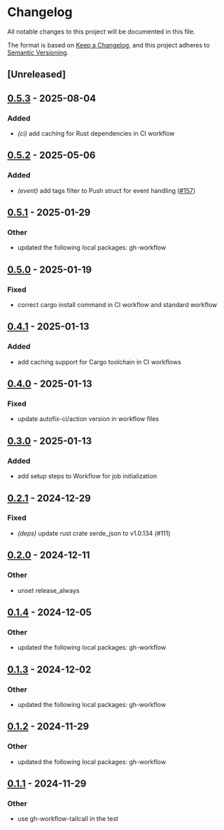 # Changelog

All notable changes to this project will be documented in this file.

The format is based on [Keep a Changelog](https://keepachangelog.com/en/1.0.0/),
and this project adheres to [Semantic Versioning](https://semver.org/spec/v2.0.0.html).

## [Unreleased]

## [0.5.3](https://github.com/tailcallhq/gh-workflow/compare/gh-workflow-tailcall-v0.5.2...gh-workflow-tailcall-v0.5.3) - 2025-08-04

### Added

- *(ci)* add caching for Rust dependencies in CI workflow

## [0.5.2](https://github.com/tailcallhq/gh-workflow/compare/gh-workflow-tailcall-v0.5.1...gh-workflow-tailcall-v0.5.2) - 2025-05-06

### Added

- *(event)* add tags filter to Push struct for event handling ([#157](https://github.com/tailcallhq/gh-workflow/pull/157))

## [0.5.1](https://github.com/tailcallhq/gh-workflow/compare/gh-workflow-tailcall-v0.5.0...gh-workflow-tailcall-v0.5.1) - 2025-01-29

### Other

- updated the following local packages: gh-workflow

## [0.5.0](https://github.com/tailcallhq/gh-workflow/compare/gh-workflow-tailcall-v0.4.1...gh-workflow-tailcall-v0.5.0) - 2025-01-19

### Fixed

- correct cargo install command in CI workflow and standard workflow

## [0.4.1](https://github.com/tailcallhq/gh-workflow/compare/gh-workflow-tailcall-v0.4.0...gh-workflow-tailcall-v0.4.1) - 2025-01-13

### Added

- add caching support for Cargo toolchain in CI workflows

## [0.4.0](https://github.com/tailcallhq/gh-workflow/compare/gh-workflow-tailcall-v0.3.0...gh-workflow-tailcall-v0.4.0) - 2025-01-13

### Fixed

- update autofix-ci/action version in workflow files

## [0.3.0](https://github.com/tailcallhq/gh-workflow/compare/gh-workflow-tailcall-v0.2.1...gh-workflow-tailcall-v0.3.0) - 2025-01-13

### Added

- add setup steps to Workflow for job initialization

## [0.2.1](https://github.com/tailcallhq/gh-workflow/compare/gh-workflow-tailcall-v0.2.0...gh-workflow-tailcall-v0.2.1) - 2024-12-29

### Fixed

- *(deps)* update rust crate serde_json to v1.0.134 (#111)

## [0.2.0](https://github.com/tailcallhq/gh-workflow/compare/gh-workflow-tailcall-v0.1.4...gh-workflow-tailcall-v0.2.0) - 2024-12-11

### Other

- unset release_always

## [0.1.4](https://github.com/tailcallhq/gh-workflow/compare/gh-workflow-tailcall-v0.1.3...gh-workflow-tailcall-v0.1.4) - 2024-12-05

### Other

- updated the following local packages: gh-workflow

## [0.1.3](https://github.com/tailcallhq/gh-workflow/compare/gh-workflow-tailcall-v0.1.2...gh-workflow-tailcall-v0.1.3) - 2024-12-02

### Other

- updated the following local packages: gh-workflow

## [0.1.2](https://github.com/tailcallhq/gh-workflow/compare/gh-workflow-tailcall-v0.1.1...gh-workflow-tailcall-v0.1.2) - 2024-11-29

### Other

- updated the following local packages: gh-workflow

## [0.1.1](https://github.com/tailcallhq/gh-workflow/compare/gh-workflow-tailcall-v0.1.0...gh-workflow-tailcall-v0.1.1) - 2024-11-29

### Other

- use gh-workflow-tailcall in the test
